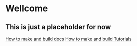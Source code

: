 # Wellcome

## This is just a placeholder for now

[How to make and build docs](http://usejsdoc.org)
[How to make and build Tutorials](http://usejsdoc.org/about-tutorials.html)

